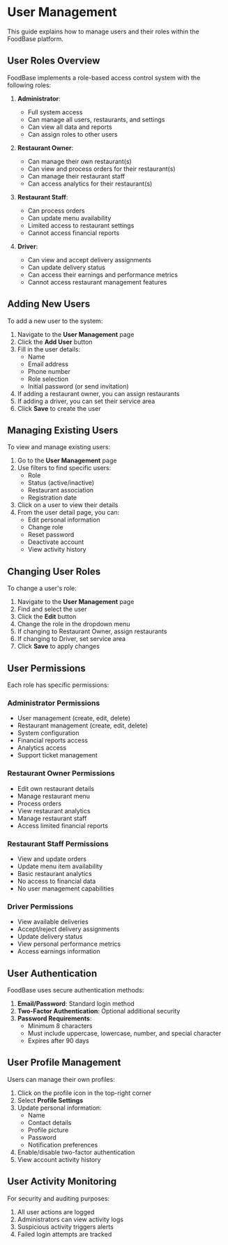 # User Management

This guide explains how to manage users and their roles within the FoodBase platform.

## User Roles Overview

FoodBase implements a role-based access control system with the following roles:

1. **Administrator**:
   - Full system access
   - Can manage all users, restaurants, and settings
   - Can view all data and reports
   - Can assign roles to other users

2. **Restaurant Owner**:
   - Can manage their own restaurant(s)
   - Can view and process orders for their restaurant(s)
   - Can manage their restaurant staff
   - Can access analytics for their restaurant(s)

3. **Restaurant Staff**:
   - Can process orders
   - Can update menu availability
   - Limited access to restaurant settings
   - Cannot access financial reports

4. **Driver**:
   - Can view and accept delivery assignments
   - Can update delivery status
   - Can access their earnings and performance metrics
   - Cannot access restaurant management features

## Adding New Users

To add a new user to the system:

1. Navigate to the **User Management** page
2. Click the **Add User** button
3. Fill in the user details:
   - Name
   - Email address
   - Phone number
   - Role selection
   - Initial password (or send invitation)
4. If adding a restaurant owner, you can assign restaurants
5. If adding a driver, you can set their service area
6. Click **Save** to create the user

## Managing Existing Users

To view and manage existing users:

1. Go to the **User Management** page
2. Use filters to find specific users:
   - Role
   - Status (active/inactive)
   - Restaurant association
   - Registration date
3. Click on a user to view their details
4. From the user detail page, you can:
   - Edit personal information
   - Change role
   - Reset password
   - Deactivate account
   - View activity history

## Changing User Roles

To change a user's role:

1. Navigate to the **User Management** page
2. Find and select the user
3. Click the **Edit** button
4. Change the role in the dropdown menu
5. If changing to Restaurant Owner, assign restaurants
6. If changing to Driver, set service area
7. Click **Save** to apply changes

## User Permissions

Each role has specific permissions:

### Administrator Permissions
- User management (create, edit, delete)
- Restaurant management (create, edit, delete)
- System configuration
- Financial reports access
- Analytics access
- Support ticket management

### Restaurant Owner Permissions
- Edit own restaurant details
- Manage restaurant menu
- Process orders
- View restaurant analytics
- Manage restaurant staff
- Access limited financial reports

### Restaurant Staff Permissions
- View and update orders
- Update menu item availability
- Basic restaurant analytics
- No access to financial data
- No user management capabilities

### Driver Permissions
- View available deliveries
- Accept/reject delivery assignments
- Update delivery status
- View personal performance metrics
- Access earnings information

## User Authentication

FoodBase uses secure authentication methods:

1. **Email/Password**: Standard login method
2. **Two-Factor Authentication**: Optional additional security
3. **Password Requirements**:
   - Minimum 8 characters
   - Must include uppercase, lowercase, number, and special character
   - Expires after 90 days

## User Profile Management

Users can manage their own profiles:

1. Click on the profile icon in the top-right corner
2. Select **Profile Settings**
3. Update personal information:
   - Name
   - Contact details
   - Profile picture
   - Password
   - Notification preferences
4. Enable/disable two-factor authentication
5. View account activity history

## User Activity Monitoring

For security and auditing purposes:

1. All user actions are logged
2. Administrators can view activity logs
3. Suspicious activity triggers alerts
4. Failed login attempts are tracked
